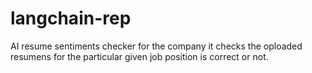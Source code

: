 # langchain-rep
AI resume sentiments checker for the company
it checks the oploaded resumens for the particular given job position is correct or not.

